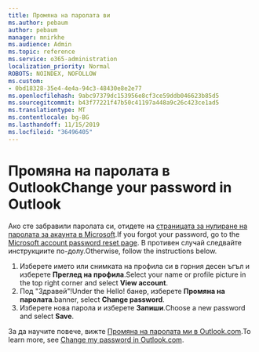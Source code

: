 ```yaml
---
title: Промяна на паролата ви
ms.author: pebaum
author: pebaum
manager: mnirkhe
ms.audience: Admin
ms.topic: reference
ms.service: o365-administration
localization_priority: Normal
ROBOTS: NOINDEX, NOFOLLOW
ms.custom:
- 0bd18328-35e4-4e4a-94c3-48430e8e2e77
ms.openlocfilehash: 9abc97379dc153956e8cf3ce59ddb046623b85d5
ms.sourcegitcommit: b43f77221f47b50c41197a448a9c26c423ce1ad5
ms.translationtype: MT
ms.contentlocale: bg-BG
ms.lasthandoff: 11/15/2019
ms.locfileid: "36496405"
---
```

# <a name="change-your-password-in-outlook"></a><span data-ttu-id="99913-102">Промяна на паролата в Outlook</span><span class="sxs-lookup"><span data-stu-id="99913-102">Change your password in Outlook</span></span>

<span data-ttu-id="99913-103">Ако сте забравили паролата си, отидете на [страницата за нулиране на паролата за акаунта в Microsoft](https://go.microsoft.com/fwlink/p/?linkid=841909).</span><span class="sxs-lookup"><span data-stu-id="99913-103">If you forgot your password, go to the [Microsoft account password reset page](https://go.microsoft.com/fwlink/p/?linkid=841909).</span></span> <span data-ttu-id="99913-104">В противен случай следвайте инструкциите по-долу.</span><span class="sxs-lookup"><span data-stu-id="99913-104">Otherwise, follow the instructions below.</span></span>
  
1. <span data-ttu-id="99913-105">Изберете името или снимката на профила си в горния десен ъгъл и изберете **Преглед на профила**.</span><span class="sxs-lookup"><span data-stu-id="99913-105">Select your name or profile picture in the top right corner and select **View account**.</span></span>
2. <span data-ttu-id="99913-106">Под "Здравей"!</span><span class="sxs-lookup"><span data-stu-id="99913-106">Under the Hello!</span></span> <span data-ttu-id="99913-107">банер, изберете **Промяна на паролата**.</span><span class="sxs-lookup"><span data-stu-id="99913-107">banner, select **Change password**.</span></span>
3. <span data-ttu-id="99913-108">Изберете нова парола и изберете **Запиши**.</span><span class="sxs-lookup"><span data-stu-id="99913-108">Choose a new password and select **Save**.</span></span>

<span data-ttu-id="99913-109">За да научите повече, вижте [Промяна на паролата ми в Outlook.com](https://support.office.com/article/2138d690-811c-4545-b2f3-e4dbe80c9735.aspx).</span><span class="sxs-lookup"><span data-stu-id="99913-109">To learn more, see [Change my password in Outlook.com](https://support.office.com/article/2138d690-811c-4545-b2f3-e4dbe80c9735.aspx).</span></span>